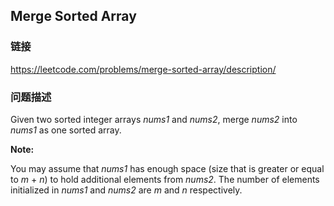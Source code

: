 ## Merge Sorted Array  
### 链接  
https://leetcode.com/problems/merge-sorted-array/description/  
### 问题描述
Given two sorted integer arrays *nums1* and *nums2*, merge *nums2* into *nums1* as one sorted array.


**Note:**<br />
You may assume that *nums1* has enough space (size that is greater or equal to *m* + *n*) to hold additional elements from *nums2*. The number of elements initialized in *nums1* and *nums2* are *m* and *n* respectively.

